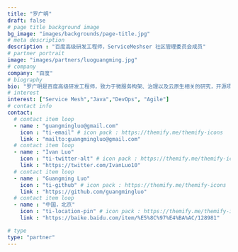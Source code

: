```yaml
---
title: "罗广明"
draft: false
# page title background image
bg_image: "images/backgrounds/page-title.jpg"
# meta description
description : "百度高级研发工程师，ServiceMeshser 社区管理委员会成员"
# partner portrait
image: "images/partners/luoguangming.jpg"
# company
company: "百度"
# biography
bio: "罗广明是百度高级研发工程师，致力于微服务构架、治理以及云原生相关的研究，开源项目爱好者，DevOps与敏捷开发支持者与实践者。"
# interest
interest: ["Service Mesh","Java","DevOps", "Agile"]
# contact info
contact:
  # contact item loop
  - name : "guangmingluo@gmail.com"
    icon : "ti-email" # icon pack : https://themify.me/themify-icons
    link : "mailto:guangmingluo@gmail.com"
  # contact item loop
  - name : "Ivan Luo"
    icon : "ti-twitter-alt" # icon pack : https://themify.me/themify-icons
    link : "https://twitter.com/IvanLuo10"
  # contact item loop
  - name : "Guangming Luo"
    icon : "ti-github" # icon pack : https://themify.me/themify-icons
    link : "https://github.com/guangmingluo"
  # contact item loop
  - name : "中国，北京"
    icon : "ti-location-pin" # icon pack : https://themify.me/themify-icons
    link : "https://baike.baidu.com/item/%E5%8C%97%E4%BA%AC/128981"

# type
type: "partner"
---
```

